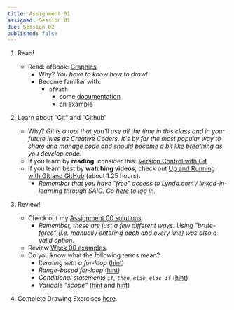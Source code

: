 ```yaml
---
title: Assignment 01
assigned: Session 01
due: Session 02
published: false
---
```


1. Read!
    - Read: ofBook: [Graphics](http://openframeworks.cc/ofBook/chapters/intro_to_graphics.html)
        - Why? _You have to know how to draw!_
        - Become familiar with:
          - `ofPath`
            - some [documentation](http://openframeworks.cc/documentation/graphics/ofPath/)
            - an [example](https://github.com/openframeworks/openFrameworks/tree/master/examples/graphics/polygonExample)

2. Learn about "Git" and "Github"

    - Why? _Git is a tool that you'll use all the time in this class and in your future lives as Creative Coders. It's by far the most popular way to share and manage code and should become a bit like breathing as you develop code._
    - If you learn by **reading**, consider this: [Version Control with Git](http://openframeworks.cc/ofBook/chapters/version_control_with_git.html)
    - If you learn best by **watching videos**, check out [Up and Running with Git and GitHub](https://www.lynda.com/Git-tutorials/Up-Running-Git-GitHub/409275-2.html) (about 1.25 hours).
      - _Remember that you have "free" access to Lynda.com / linked-in-learning through SAIC. Go [here](saic.edu/academics/computing/linked-in-learning/) to log in._

3. Review!
    - Check out my [Assignment 00 solutions](https://github.com/SAIC-ATS/ARTTECH-3135/tree/master/Assignment_00).
      - _Remember, these are just a few different ways.  Using "brute-force" (i.e. manually entering each and every line) was also a valid option._
    - Review [Week 00 examples](https://github.com/SAIC-ATS/ARTTECH-3135/tree/master/Session_01).
    - Do you know what the following terms mean?
      - _Iterating with a for-loop_ ([hint](https://www.lynda.com/C-tutorials/Iterating/182674/366536-4.html))
      - _Range-based for-loop_ ([hint](https://www.lynda.com/C-tutorials/Using-range-based-loop/182674/366537-4.html))
      - _Conditional statements `if`, `then`, `else`, `else if`_ ([hint](https://www.lynda.com/C-tutorials/Conditionals/182674/366533-4.html))
      - _Variable "scope"_ ([hint](https://www.youtube.com/watch?v=qz_W4wlP-cg) and [hint](http://www.tutorialspoint.com/cplusplus/cpp_variable_scope.htm))

4. Complete Drawing Exercises [here](https://github.com/SAIC-ATS/ARTTECH-3135/tree/master/Assignment_01).

